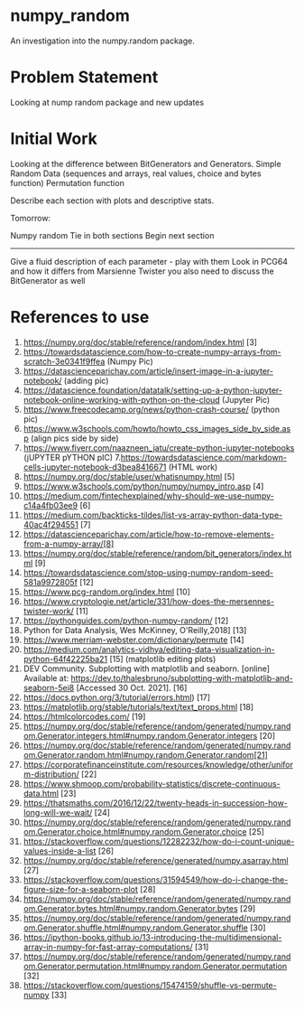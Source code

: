# numpy_random
An investigation into the numpy.random package.


# Problem Statement

Looking at nump random package and new updates

# Initial Work

Looking at the difference between BitGenerators and Generators.
Simple Random Data (sequences and arrays, real values, choice and bytes function) 
Permutation function

Describe each section with plots and descriptive stats. 

Tomorrow:

Numpy random
Tie in both sections
Begin next section

____

Give a fluid description of each parameter - play with them
Look in PCG64 and how it differs from Marsienne Twister
you also need to discuss the BitGenerator as well 


# References to use

1.  https://numpy.org/doc/stable/reference/random/index.html [3]
2.  https://towardsdatascience.com/how-to-create-numpy-arrays-from-scratch-3e0341f9ffea (Numpy Pic)
3. https://datascienceparichay.com/article/insert-image-in-a-jupyter-notebook/ (adding pic)
4.  https://datascience.foundation/datatalk/setting-up-a-python-jupyter-notebook-online-working-with-python-on-the-cloud (Jupyter Pic)
4. https://www.freecodecamp.org/news/python-crash-course/ (python pic)
5. https://www.w3schools.com/howto/howto_css_images_side_by_side.asp (align pics side by side)
6. https://www.fiverr.com/naazneen_jatu/create-python-jupyter-notebooks (jUPYTER pYTHON pIC)
7.https://towardsdatascience.com/markdown-cells-jupyter-notebook-d3bea8416671 (HTML work)
8. https://numpy.org/doc/stable/user/whatisnumpy.html  [5]
9. https://www.w3schools.com/python/numpy/numpy_intro.asp [4]
10. https://medium.com/fintechexplained/why-should-we-use-numpy-c14a4fb03ee9 [6]
11. https://medium.com/backticks-tildes/list-vs-array-python-data-type-40ac4f294551 [7]
12. https://datascienceparichay.com/article/how-to-remove-elements-from-a-numpy-array/[8]
13. https://numpy.org/doc/stable/reference/random/bit_generators/index.html [9]
14. https://towardsdatascience.com/stop-using-numpy-random-seed-581a9972805f [12]
15. https://www.pcg-random.org/index.html [10]
16. https://www.cryptologie.net/article/331/how-does-the-mersennes-twister-work/ [11]
17. https://pythonguides.com/python-numpy-random/ [12]
18. Python for Data Analysis, Wes McKinney, O'Reilly,2018] [13]
19. https://www.merriam-webster.com/dictionary/permute [14]
20. https://medium.com/analytics-vidhya/editing-data-visualization-in-python-64f42225ba21 [15]  (matplotlib editing plots)
21. DEV Community. Subplotting with matplotlib and seaborn. [online] Available at: https://dev.to/thalesbruno/subplotting-with-matplotlib-and-seaborn-5ei8 [Accessed 30 Oct. 2021]. [16]
22. https://docs.python.org/3/tutorial/errors.html) [17]
23.  https://matplotlib.org/stable/tutorials/text/text_props.html [18]
24.  https://htmlcolorcodes.com/ [19]
25.  https://numpy.org/doc/stable/reference/random/generated/numpy.random.Generator.integers.html#numpy.random.Generator.integers [20]
26.  https://numpy.org/doc/stable/reference/random/generated/numpy.random.Generator.random.html#numpy.random.Generator.random[21]
27.  https://corporatefinanceinstitute.com/resources/knowledge/other/uniform-distribution/ [22]
28.  https://www.shmoop.com/probability-statistics/discrete-continuous-data.html [23]
29.  https://thatsmaths.com/2016/12/22/twenty-heads-in-succession-how-long-will-we-wait/ [24]
30.  https://numpy.org/doc/stable/reference/random/generated/numpy.random.Generator.choice.html#numpy.random.Generator.choice [25]
31.  https://stackoverflow.com/questions/12282232/how-do-i-count-unique-values-inside-a-list [26]
32.  https://numpy.org/doc/stable/reference/generated/numpy.asarray.html [27]
33.  https://stackoverflow.com/questions/31594549/how-do-i-change-the-figure-size-for-a-seaborn-plot [28]
34.   https://numpy.org/doc/stable/reference/random/generated/numpy.random.Generator.bytes.html#numpy.random.Generator.bytes [29]
35. https://numpy.org/doc/stable/reference/random/generated/numpy.random.Generator.shuffle.html#numpy.random.Generator.shuffle   [30]
36. https://ipython-books.github.io/13-introducing-the-multidimensional-array-in-numpy-for-fast-array-computations/ [31]
37. https://numpy.org/doc/stable/reference/random/generated/numpy.random.Generator.permutation.html#numpy.random.Generator.permutation [32]
38. https://stackoverflow.com/questions/15474159/shuffle-vs-permute-numpy [33]